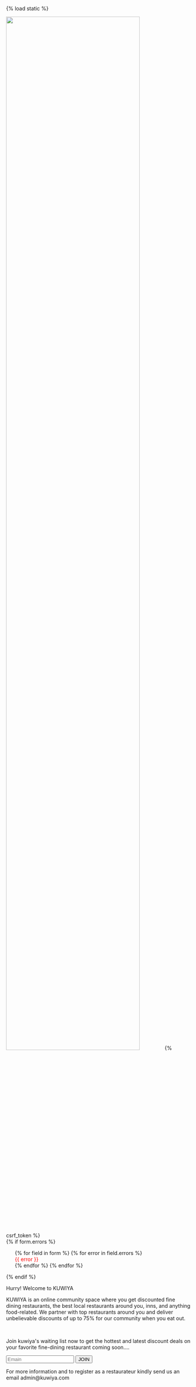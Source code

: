{% load static %}

<!DOCTYPE html>
<html>

<head>
  <meta charset="utf-8">
  <title>welcome to kuwiya</title>
  <!-- <link rel="stylesheet" href="css/form.css"> -->
  <link href="{% static 'desktop/assets/css/form.css' %}" rel="stylesheet" />
  <link href='https://fonts.googleapis.com/css?family=Lato:400,700' rel='stylesheet' type='text/css'>
</head>

<body>
  <form action="#" method="post" name="sign up for beta form">
    <img src="{% static 'mobile/images/slider-03.jpg' %}" alt="" style="width: 85%; height: 85%;">
    {% csrf_token %}
    <div>
      {% if form.errors %}
      <div class="error-message">
        <ul style="list-style: none;">
          {% for field in form %}
          {% for error in field.errors %}
          <li style="list-style: none; color: red;">{{ error }}</li>
          {% endfor %}
          {% endfor %}
        </ul>
      </div>
      {% endif %}
    </div>
    <div class="header">
      <p>Hurry! Welcome to KUWIYA</p>
    </div>
    <div class="description">
      <p>
        KUWIYA is an online community space where you get discounted fine dining restaurants,
        the best local restaurants around you, inns, and anything food-related. We partner with top restaurants around
        you and deliver unbelievable
        discounts of up to 75% for our community when you eat out.
      </p>
      <br>
      <p>
        Join kuwiya's waiting list now to get the hottest and latest discount deals on your favorite fine-dining
        restaurant coming soon....
      </p>
    </div>
    <div class="input column">
      <input type="text" class="button" id="email" name="email" placeholder="Emain">
      <input type="submit" class="button" id="submit" value="JOIN">
    </div>
    <div class="more-info">
      <p>
        For more information and to register as a restaurateur kindly send us an email admin@kuwiya.com
      </p>
    </div>
  </form>

  <!-- <a href="{% url 'index' %}">HOME<i class="fa-duotone fa-house"></i></a> -->

</body>

</html>